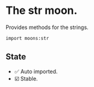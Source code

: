 # The str moon.

Provides methods for the strings.

```
import moons:str
```

## State
- ✅ Auto imported.
- ☑️ Stable.
